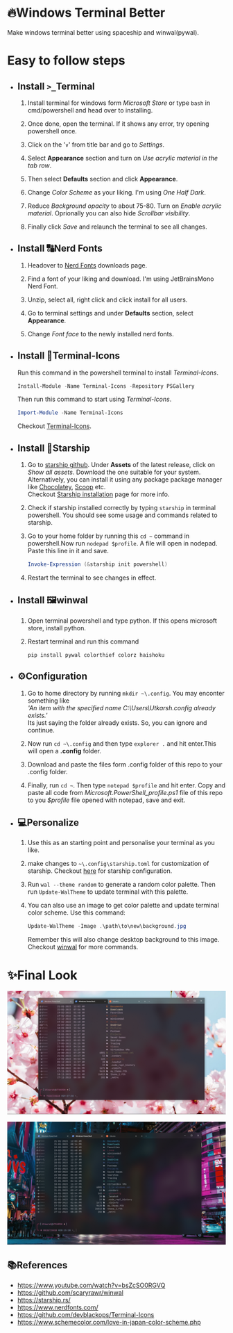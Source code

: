 # 🔥Windows Terminal Better
Make windows terminal better using spaceship and winwal(pywal).

# Easy to follow steps
* ## Install `>_`Terminal
  1. Install terminal for windows form *Microsoft Store* or type `bash` in cmd/powershell and head over to installing.

  2. Once done, open the terminal. If it shows any error, try opening powershell once.
  3. Click on the '`∨`' from title bar and go to *Settings*.
  4. Select **Appearance** section and turn on *Use acrylic material in the tab row*.
  5. Then select **Defaults** section and click **Appearance**.
  6. Change *Color Scheme* as your liking. I'm using *One Half Dark*.
  7. Reduce *Background opacity* to about 75-80. Turn on *Enable acrylic material*. Oprionally you can also hide *Scrollbar visibility*.
  8. Finally click *Save* and relaunch the terminal to see all changes.

* ## Install 🔠Nerd Fonts
  1. Headover to [Nerd Fonts](https://www.nerdfonts.com/) downloads page.

  2. Find a font of your liking and download. I'm using JetBrainsMono Nerd Font.
  3. Unzip, select all, right click and click install for all users.
  4. Go to terminal settings and under **Defaults** section, select **Appearance**.
  5. Change *Font face* to the newly installed nerd fonts.

* ## Install 📁Terminal-Icons
  Run this command in the powershell terminal to install *Terminal-Icons*.
    ```powershell
    Install-Module -Name Terminal-Icons -Repository PSGallery
    ```
   Then run this command to start using *Terminal-Icons*.
    ```powershell
    Import-Module -Name Terminal-Icons
    ```
  Checkout [Terminal-Icons](https://github.com/devblackops/Terminal-Icons).

* ## Install 🚀Starship
  1. Go to [starship github](https://github.com/starship/starship/releases). Under **Assets** of the latest release, click on *Show all assets*. Download the one suitable for your system.  
  Alternatively, you can install it using any package package manager like [Chocolatey](https://chocolatey.org/install), [Scoop](https://scoop.sh/) etc.  
  Checkout [Starship installation](https://starship.rs/guide/#%F0%9F%9A%80-installation) page for more info.

  2. Check if starship installed correctly by typing `starship` in terminal powershell. You should see some usage and commands related to starship.
  3. Go to your home folder by running this `cd ~` command in powershell.Now run `nodepad $profile`. A file will open in nodepad. Paste this line in it and save.  
      ```powershell
      Invoke-Expression (&starship init powershell)
      ```
  4. Restart the terminal to see changes in effect.

* ## Install 🖼️winwal
  1. Open terminal powershell and type python. If this opens microsoft store, install python.
  
  2. Restart terminal and run this command
      ```
      pip install pywal colorthief colorz haishoku
      ```

* ## ⚙️Configuration
  1. Go to home directory by running `mkdir ~\.config`.
  You may enconter something like  
  *'An item with the specified name C:\Users\Utkarsh\.config already exists.'*  
  Its just saying the folder already exists. So, you can ignore and continue.

  2. Now run `cd ~\.config` and then type `explorer .` and hit enter.This will open a **.config** folder.
  3. Download and paste the files form .config folder of this repo to your .config folder.
  4. Finally, run `cd ~`. Then type `notepad $profile` and hit enter. Copy and paste all code from *Microsoft.PowerShell_profile.ps1* file of this repo to you *$profile* file opened with notepad, save and exit.

* ## 💻Personalize
  1. Use this as an starting point and personalise your terminal as you like.
  
  2. make changes to `~\.config\starship.toml` for customization of starship.
  Checkout [here](https://starship.rs/config/) for starship configuration.

  3. Run `wal --theme random` to generate a random color palette. Then run `Update-WalTheme` to update terminal with this palette.
  
  4. You can also use an image to get color palette and update terminal color scheme. Use this command:
      ``` powershell
      Update-WalTheme -Image .\path\to\new\background.jpg
      ```
      Remember this will also change desktop background to this image.  
      Checkout [winwal](https://github.com/scaryrawr/winwal) for more commands.

# ✨Final Look

![Preview](preview1.png)  

![Preview](preview2.png)

## 📚References
* https://www.youtube.com/watch?v=bsZcSO0RGVQ
* https://github.com/scaryrawr/winwal
* https://starship.rs/
* https://www.nerdfonts.com/
* https://github.com/devblackops/Terminal-Icons
* https://www.schemecolor.com/love-in-japan-color-scheme.php